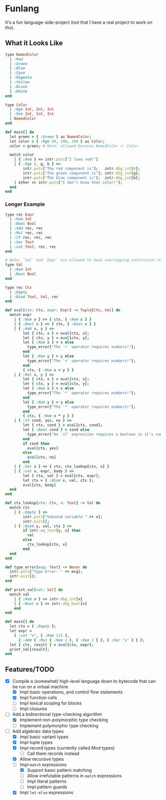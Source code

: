# Funlang

It's a fun language-side-project (not that I have a real project to work on tho).

## What it Looks Like
```ruby
type NamedColor
  | :Red
  | :Green
  | :Blue
  | :Cyan
  | :Magenta
  | :Yellow
  | :Black
  | :White
end

type Color
  | :Rgb Int, Int, Int
  | :Hsb Int, Int, Int
  | NamedColor
end

def main[] do
  let green = { :Green } as NamedColor;
  let color = { :Rgb 50, 100, 200 } as Color;
  color = green; # Note: allowed because NamedColor <: Color.

  match color
    | { :Red } => intr.puts["I love red!"]
    | { :Rgb r, g, b } =>
        intr.puts["The red component is"];   intr.dbg_int[r];
        intr.puts["The green component is"]; intr.dbg_int[g];
        intr.puts["The blue component is"];  intr.dbg_int[b];
    | other => intr.puts["I don't know that color!"];
  end
end
```

### Longer Example
```ruby
type rec Expr
  | :Num Int
  | :Bool Bool
  | :Add rec, rec
  | :Mul rec, rec
  | :If rec, rec, rec
  | :Var Text
  | :Let Text, rec, rec
end

# Note: `Val` and `Expr` are allowed to have overlapping constructor names!
type Val
  | :Num Int
  | :Bool Bool
end

type rec Ctx
  | :Empty
  | :Bind Text, Val, rec
end

def eval[ctx: Ctx, expr: Expr] -> Tuple[Ctx, Val] do
  match expr
    | { :Num x } => { ctx, { :Num x } }
    | { :Bool x } => { ctx, { :Bool x } }
    | { :Add x, y } =>
        let { ctx, x } = eval[ctx, x];
        let { ctx, y } = eval[ctx, y];
        let { :Num x } = x else
          type_error["The `+` operator requires numbers!"];
        end
        let { :Num y } = y else
          type_error["The `+` operator requires numbers!"];
        end
        { ctx, { :Num x + y } }
    | { :Mul x, y } =>
        let { ctx, x } = eval[ctx, x];
        let { ctx, y } = eval[ctx, y];
        let { :Num x } = x else
          type_error["The `*` operator requires numbers!"];
        end
        let { :Num y } = y else
          type_error["The `*` operator requires numbers!"];
        end
        { ctx, { :Num x * y } }
    | { :If cond, yes, no } =>
        let { ctx, cond } = eval[ctx, cond];
        let { :Bool cond } = cond else
          type_error["An `if` expression requires a boolean in it's conditional!"];
        end
        if cond then
          eval[ctx, yes]
        else
          eval[ctx, no]
        end
    | { :Var x } => { ctx, ctx_lookup[ctx, x] }
    | { :Let x, expr, body } =>
        let { ctx, val } = eval[ctx, expr];
        let ctx = { :Bind x, val, ctx };
        eval[ctx, body]
  end
end

def ctx_lookup[ctx: Ctx, x: Text] -> Val do
  match ctx
    | { :Empty } =>
        intr.puts["Unbound variable " ++ x];
        intr.exit[];
    | { :Bind y, val, ctx } =>
        if intr.eq_text[y, x] then
          val
        else 
          ctx_lookup[ctx, x]
        end
  end
end

def type_error[msg: Text] -> Never do
  intr.puts["Type Error: " ++ msg];
  intr.exit[];
end

def print_val[val: Val] do
  match val
    | { :Num x } => intr.dbg_int[x]
    | { :Bool x } => intr.dbg_bool[x]
    end
end

def main[] do
  let ctx = { :Empty };
  let expr =
    { :Let "x", { :Num 123 },
      { :Add { :Mul { :Num 2 }, { :Num 3 } }, { :Var "x" } } };
  let { ctx, result } = eval[ctx, expr];
  print_val[result];
end
```

## Features/TODO
- [X] Compile a (somewhat) high-level language down to bytecode that can be run on a virtual machine
    - [X] Impl basic operations, and control flow statements
    - [X] Impl function calls
    - [ ] Impl lexical scoping for blocks
    - [ ] Impl closures
- [ ] Add a bidirectional type-checking algorithm
  - [X] Implement non-polymorphic type checking
  - [ ] Implement polymorphic type checking
- [ ] Add algebraic data types
  - [X] Impl basic variant types
  - [X] Impl tuple types
  - [X] Impl record types (currently called Mod types)
    - [ ] Call them records instead
  - [X] Allow recursive types
  - [ ] Impl `match` expressions
    - [X] Support basic pattern matching
    - [ ] Allow irrefutable patterns in `match` expressions
    - [ ] Impl literal patterns
    - [ ] Impl pattern guards
  - [X] Impl `let-else` expressions
